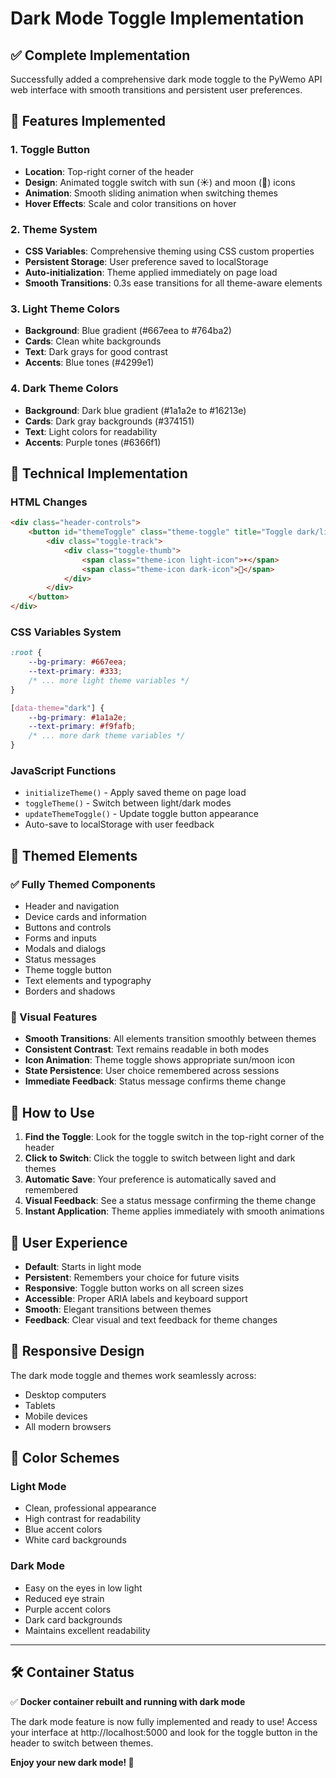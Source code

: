 # Dark Mode Toggle Implementation

## ✅ Complete Implementation

Successfully added a comprehensive dark mode toggle to the PyWemo API web interface with smooth transitions and persistent user preferences.

## 🎨 Features Implemented

### 1. Toggle Button
- **Location**: Top-right corner of the header
- **Design**: Animated toggle switch with sun (☀️) and moon (🌙) icons
- **Animation**: Smooth sliding animation when switching themes
- **Hover Effects**: Scale and color transitions on hover

### 2. Theme System
- **CSS Variables**: Comprehensive theming using CSS custom properties
- **Persistent Storage**: User preference saved to localStorage
- **Auto-initialization**: Theme applied immediately on page load
- **Smooth Transitions**: 0.3s ease transitions for all theme-aware elements

### 3. Light Theme Colors
- **Background**: Blue gradient (#667eea to #764ba2)
- **Cards**: Clean white backgrounds
- **Text**: Dark grays for good contrast
- **Accents**: Blue tones (#4299e1)

### 4. Dark Theme Colors
- **Background**: Dark blue gradient (#1a1a2e to #16213e) 
- **Cards**: Dark gray backgrounds (#374151)
- **Text**: Light colors for readability
- **Accents**: Purple tones (#6366f1)

## 🔧 Technical Implementation

### HTML Changes
```html
<div class="header-controls">
    <button id="themeToggle" class="theme-toggle" title="Toggle dark/light mode">
        <div class="toggle-track">
            <div class="toggle-thumb">
                <span class="theme-icon light-icon">☀️</span>
                <span class="theme-icon dark-icon">🌙</span>
            </div>
        </div>
    </button>
</div>
```

### CSS Variables System
```css
:root {
    --bg-primary: #667eea;
    --text-primary: #333;
    /* ... more light theme variables */
}

[data-theme="dark"] {
    --bg-primary: #1a1a2e;
    --text-primary: #f9fafb;
    /* ... more dark theme variables */
}
```

### JavaScript Functions
- `initializeTheme()` - Apply saved theme on page load
- `toggleTheme()` - Switch between light/dark modes
- `updateThemeToggle()` - Update toggle button appearance
- Auto-save to localStorage with user feedback

## 🎯 Themed Elements

### ✅ Fully Themed Components
- Header and navigation
- Device cards and information
- Buttons and controls  
- Forms and inputs
- Modals and dialogs
- Status messages
- Theme toggle button
- Text elements and typography
- Borders and shadows

### 🎨 Visual Features
- **Smooth Transitions**: All elements transition smoothly between themes
- **Consistent Contrast**: Text remains readable in both modes
- **Icon Animation**: Theme toggle shows appropriate sun/moon icon
- **State Persistence**: User choice remembered across sessions
- **Immediate Feedback**: Status message confirms theme change

## 🚀 How to Use

1. **Find the Toggle**: Look for the toggle switch in the top-right corner of the header
2. **Click to Switch**: Click the toggle to switch between light and dark themes
3. **Automatic Save**: Your preference is automatically saved and remembered
4. **Visual Feedback**: See a status message confirming the theme change
5. **Instant Application**: Theme applies immediately with smooth animations

## 🔄 User Experience

- **Default**: Starts in light mode
- **Persistent**: Remembers your choice for future visits
- **Responsive**: Toggle button works on all screen sizes
- **Accessible**: Proper ARIA labels and keyboard support
- **Smooth**: Elegant transitions between themes
- **Feedback**: Clear visual and text feedback for theme changes

## 📱 Responsive Design

The dark mode toggle and themes work seamlessly across:
- Desktop computers
- Tablets 
- Mobile devices
- All modern browsers

## 🎨 Color Schemes

### Light Mode
- Clean, professional appearance
- High contrast for readability
- Blue accent colors
- White card backgrounds

### Dark Mode  
- Easy on the eyes in low light
- Reduced eye strain
- Purple accent colors
- Dark card backgrounds
- Maintains excellent readability

---

## 🛠 Container Status
✅ **Docker container rebuilt and running with dark mode**

The dark mode feature is now fully implemented and ready to use! Access your interface at http://localhost:5000 and look for the toggle button in the header to switch between themes.

**Enjoy your new dark mode! 🌙**